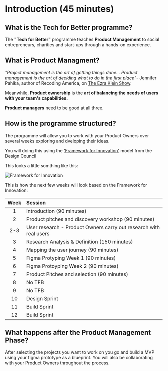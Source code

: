 # Introduction (45 minutes)

## What is the Tech for Better programme?

The **"Tech for Better"** programme teaches **Product Management** to social entrepreneurs, charities and start-ups through a hands-on experience.

## What is Product Managment?

_"Project management is the art of getting things done... Product management is the art of deciding what to do in the first place"_- Jennifer Pahlka, author of Recoding America, on [The Ezra Klein Show](https://www.nytimes.com/2023/06/06/podcasts/transcript-ezra-klein-interviews-jennifer-pahlka.html).

<!--
![Getting things done](https://media.giphy.com/media/oUkLEfuYSrPOg/giphy.gif) -->

Meanwhile, **Product ownership** is the **art of balancing the needs of users with your team's capabilities.**

<!--
![Balanced](https://media.giphy.com/media/Ry1MOAeAYXvRVQLPw3/giphy.gif) -->

**Product managers** need to be good at all three.

<!--
![Many hats](https://media.giphy.com/media/kyCGdt2fwxsCBrKnw0/giphy.gif) -->

## How is the programme structured?

The programme will allow you to work with your Product Owners over several weeks exploring and dveloping their ideas.

You will doing this using the ['Framework for Innovation'](https://www.designcouncil.org.uk/our-resources/framework-for-innovation/) model from the Design Council

This looks a little somthing like this:

![Framework for Innovation](https://www.designcouncil.org.uk/fileadmin/_processed_/4/9/csm_Framework_for_Innovation_transparent_14a10de530.png)

This is how the next few weeks will look based on the Framework for Innovation:

| Week | Session                                                                                 |
| :--: | :-------------------------------------------------------------------------------------- |
|  1   | Introduction (90 minutes)                                 |
|  2   | Product pitches and discovery workshop (90 minutes)
|  2-3    | User research - Product Owners carry out research with real users
|  3   | Research Analysis & Definition (150 minutes)                                    |
|  4   | Mapping the user journey (90 minutes)      |
|  5   | Figma Protyping Week 1 (90 minutes)        |
|  6   | Figma Protoyping Week 2 (90 minutes)      |
|  7   | Product Pitches and selection (90 minutes)   |
|  8   | No TFB                        |
|  9   | No TFB                                                                       |
|  10  | Design Sprint |
| 11   | Build Sprint |
| 12   | Build Sprint |



## What happens after the Product Management Phase?

After selecting the projects you want to work on you go and build a MVP using your figma prototype as a blueprint. You will also be collaborating with your Product Owners throughout the process.

